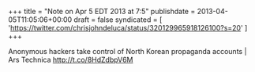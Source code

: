 +++
title = "Note on Apr 5 EDT 2013 at 7:5"
publishdate = 2013-04-05T11:05:06+00:00
draft = false
syndicated = [ 'https://twitter.com/chrisjohndeluca/status/320129965918126100?s=20' ]
+++

Anonymous hackers take control of North Korean propaganda accounts | Ars Technica http://t.co/8HdZdbpV6M
